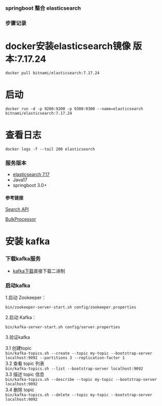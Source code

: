 ### springboot 整合 elasticsearch

### 步骤记录

# docker安装elasticsearch镜像 版本:7.17.24

```
docker pull bitnami/elasticsearch:7.17.24
```

# 启动

```
docker run -d -p 9200:9200 -p 9300:9300 --name=elasticsearch bitnami/elasticsearch:7.17.24
```

# 查看日志

```
docker logs -f --tail 200 elasticsearch
```

### 服务版本

+ [elasticsearch 7.17](https://www.elastic.co/guide/en/elasticsearch/reference/7.17/install-elasticsearch.html)
+ Java17
+ springboot 3.0+

#### 参考链接

[Search API](https://www.elastic.co/guide/en/elasticsearch/client/java-api/current/java-search.html)

[BulkProcessor](https://www.elastic.co/guide/en/elasticsearch/client/java-api/current/java-docs-bulk-processor.html)

# 安装 kafka

### 下载kafka服务

+ [kafka下载](https://kafka.apache.org/downloads)直接下载二进制

### 启动kafka

1.启动 Zookeeper：

```
bin/zookeeper-server-start.sh config/zookeeper.properties
```

2.启动 Kafka：

```
bin/kafka-server-start.sh config/server.properties
```

3.验证kafka<br>

3.1 创建topic<br>
```bin/kafka-topics.sh --create --topic my-topic --bootstrap-server localhost:9092 --partitions 3 --replication-factor 1```<br>
3.2 查看 topic 列表<br>
```bin/kafka-topics.sh --list --bootstrap-server localhost:9092```<br>
3.3 描述 topic 信息<br>
```bin/kafka-topics.sh --describe --topic my-topic --bootstrap-server localhost:9092```<br>
3.4 删除 topic<br>
```bin/kafka-topics.sh --delete --topic my-topic --bootstrap-server localhost:9092```